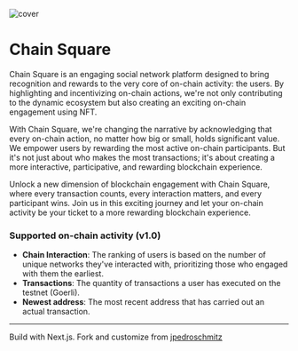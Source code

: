 
![cover](https://github.com/kalidiagne/chain-square/assets/16527634/bd3ccd3b-0b3d-4ec6-b572-4bb69696d638)

# Chain Square
Chain Square is an engaging social network platform designed to bring recognition and rewards to the very core of on-chain activity: the users. 
By highlighting and incentivizing on-chain actions, we're not only contributing to the dynamic ecosystem but also creating an exciting on-chain engagement using NFT.

With Chain Square, we're changing the narrative by acknowledging that every on-chain action, no matter how big or small, holds significant value. We empower users by rewarding the most active on-chain participants. But it's not just about who makes the most transactions; it's about creating a more interactive, participative, and rewarding blockchain experience.

Unlock a new dimension of blockchain engagement with Chain Square, where every transaction counts, every interaction matters, and every participant wins. Join us in this exciting journey and let your on-chain activity be your ticket to a more rewarding blockchain experience.

### Supported on-chain activity (v1.0)
- **Chain Interaction**: The ranking of users is based on the number of unique networks they've interacted with, prioritizing those who engaged with them the earliest.
- **Transactions**: The quantity of transactions a user has executed on the testnet (Goerli).
- **Newest address**: The most recent address that has carried out an actual transaction.

<hr>

Build with Next.js. Fork and customize from [jpedroschmitz](https://github.com/jpedroschmitz/typescript-nextjs-starter)


